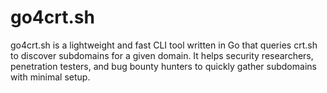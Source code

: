 # go4crt.sh
go4crt.sh is a lightweight and fast CLI tool written in Go that queries crt.sh to discover subdomains for a given domain. It helps security researchers, penetration testers, and bug bounty hunters to quickly gather subdomains with minimal setup.
